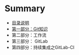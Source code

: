 # Summary

* [目录说明](README.md)
* [第一部分：Git知识](chapter1.md)
* 第二部分：工作流
* 第三部分： GitLab
* 第四部分：持续集成之GitLab-CI



